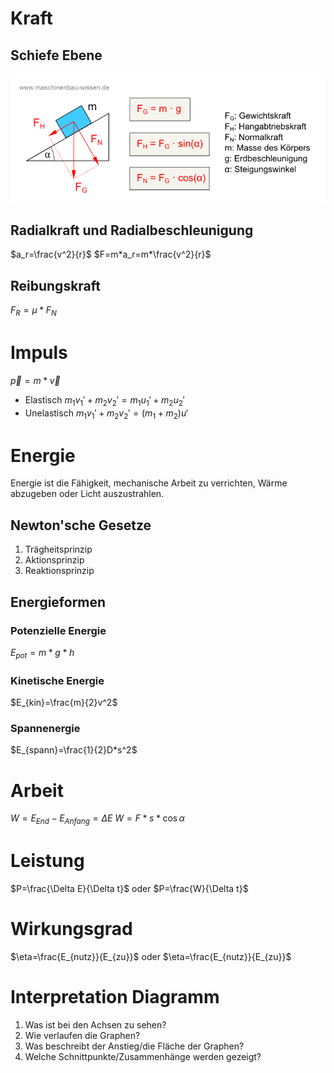 # Kraft
## Schiefe Ebene
![Schiefe Ebene](../Working%20Materials/Dynamik/Schiefe%20Ebene.png)
## Radialkraft und Radialbeschleunigung
$a_r=\frac{v^2}{r}$
$F=m*a_r=m*\frac{v^2}{r}$
## Reibungskraft
$F_R=\mu*F_N$
# Impuls
$\vec{p}=m*\vec{v}$
- Elastisch $m_1v_1'+m_2v_2'=m_1u_1'+m_2u_2'$
- Unelastisch $m_1v_1'+m_2v_2'=(m_1+m_2)u'$
# Energie
Energie ist die Fähigkeit, mechanische Arbeit zu verrichten, Wärme abzugeben oder Licht auszustrahlen.
## Newton'sche Gesetze
1. Trägheitsprinzip
2. Aktionsprinzip
3. Reaktionsprinzip
## Energieformen
### Potenzielle Energie
$E_{pot}=m*g*h$
### Kinetische Energie
$E_{kin}=\frac{m}{2}v^2$
### Spannenergie
$E_{spann}=\frac{1}{2}D*s^2$
# Arbeit
$W=E_{End}-E_{Anfang}=\Delta E$
$W=F*s*\cos{\alpha}$
# Leistung
$P=\frac{\Delta E}{\Delta t}$ oder $P=\frac{W}{\Delta t}$
# Wirkungsgrad
$\eta=\frac{E_{nutz}}{E_{zu}}$ oder $\eta=\frac{E_{nutz}}{E_{zu}}$
# Interpretation Diagramm
1. Was ist bei den Achsen zu sehen?
2. Wie verlaufen die Graphen?
3. Was beschreibt der Anstieg/die Fläche der Graphen?
4. Welche Schnittpunkte/Zusammenhänge werden gezeigt?